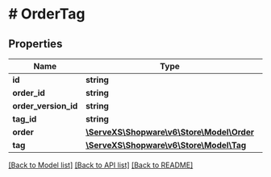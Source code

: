 # # OrderTag

## Properties

Name | Type | Description | Notes
------------ | ------------- | ------------- | -------------
**id** | **string** |  | [optional]
**order_id** | **string** |  |
**order_version_id** | **string** |  | [optional]
**tag_id** | **string** |  |
**order** | [**\ServeXS\Shopware\v6\Store\Model\Order**](Order.md) |  | [optional]
**tag** | [**\ServeXS\Shopware\v6\Store\Model\Tag**](Tag.md) |  | [optional]

[[Back to Model list]](../../README.md#models) [[Back to API list]](../../README.md#endpoints) [[Back to README]](../../README.md)
